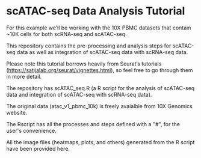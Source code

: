 # scATAC-seq Data Analysis Tutorial

For this example we’ll be working with the 10X PBMC datasets that contain ~10K cells for both scRNA-seq and scATAC-seq.

This repository contains the pre-processing and analysis steps for scATAC-seq data as well as integration of scATAC-seq data with scRNA-seq data.

Please note this tutorial borrows heavily from Seurat’s tutorials (https://satijalab.org/seurat/vignettes.html), so feel free to go through them in more detail.

The repository has scATAC_seq.R (a R script for the analysis of scATAC-seq data and integration of scATAC-seq with scRNA-seq data). 

The original data (atac_v1_pbmc_10k) is freely avaialble from 10X Genomics website.

The Rscript has all the processes and steps defined with a "#", for the user's convenience. 

All the image files (heatmaps, plots, and others) generated from the R script have been provided here.
